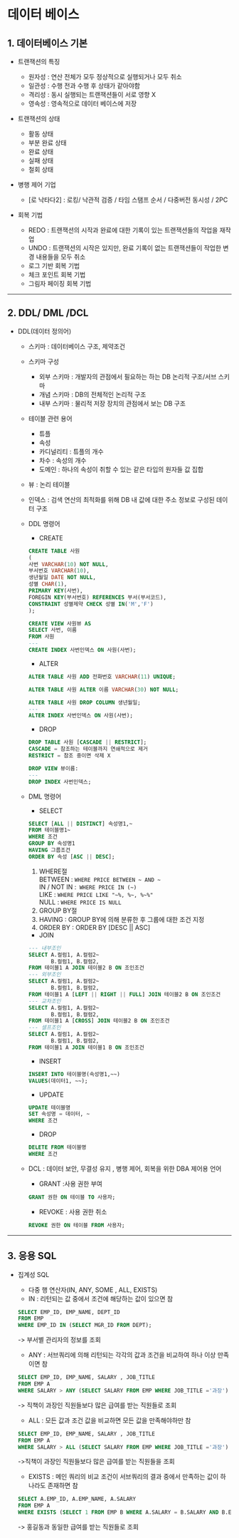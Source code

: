 # 데이터 베이스

## 1. 데이터베이스 기본
-   트랜잭션의 특징
    -   원자성 : 연산 전체가 모두 정상적으로 실행되거나 모두 취소
    -   일관성 : 수행 전과 수행 후 상태가 같아야함
    -   격리성 : 동시 실행되는 트랜잭션들이 서로 영향 X
    -   영속성 : 영속적으로 데이터 베이스에 저장

-   트랜잭션의 상태
    -   활동 상태
    -   부분 완료 상태
    -   완료 상태
    -   실패 상태
    -   철회 상태
-   병행 제어 기업
    -   [로 낙타다2]
    : 로킹/ 낙관적 검증 / 타임 스탬프 순서 / 다중버전 동시성 / 2PC

-   회복 기법
    -   REDO : 트랜잭션의 시작과 완료에 대한 기록이 있는 트랜잭션들의 작업을 재작업
    -   UNDO : 트랜잭션의 시작은 있지만, 완료 기록이 없는 트랜잭션들이 작업한 변경 내용들을 모두 취소
    -   로그 기반 회복 기법
    -   체크 포인트 회복 기법
    -   그림자 페이징 회복 기법
---

## 2. DDL/ DML /DCL
-   DDL(데이터 정의어)
    -   스키마 : 데이터베이스 구조, 제약조건
    -   스키마 구성
        -   외부 스키마 : 개발자의 관점에서 필요하는 하는 DB 논리적 구조/서브 스키마
        -   개념 스키마 : DB의 전체적인 논리적 구조
        -   내부 스키마 : 물리적 저장 장치의 관점에서 보는 DB 구조
    -   테이블 관련 용어
        -   튜플
        -   속성
        -   카디널리티 : 튜플의 개수
        -   차수 : 속성의 개수
        -   도메인 : 하나의 속성이 취할 수 있는 같은 타입의 원자들 값 집합

    -   뷰 : 논리 테이블
    -   인덱스 : 검색 연산의 최적화를 위해 DB 내 값에 대한 주소 정보로 구성된 데이터 구조
    -   DDL 명령어
        -   CREATE
        ```SQL
        CREATE TABLE 사원
        (
        사번 VARCHAR(10) NOT NULL,
        부서번호 VARCHAR(10),
        생년월일 DATE NOT NULL,
        성별 CHAR(1),
        PRIMARY KEY(사번),
        FOREGIN KEY(부서번호) REFERENCES 부서(부서코드),
        CONSTRAINT 성별제약 CHECK 성별 IN('M','F')
        );
        ```
        
        ```SQL
        CREATE VIEW 사원뷰 AS
        SELECT 사번, 이름
        FROM 사원
        ---
        CREATE INDEX 사번인덱스 ON 사원(사번);
        ```
        - ALTER
        ```SQL
        ALTER TABLE 사원 ADD 전화번호 VARCHAR(11) UNIQUE;

        ALTER TABLE 사원 ALTER 이름 VARCHAR(30) NOT NULL;

        ALTER TABLE 사원 DROP COLUMN 생년월일;
        ---
        ALTER INDEX 사번인덱스 ON 사원(사번);

        ```
        - DROP
        ```SQL
        DROP TABLE 사원 [CASCADE || RESTRICT];
        CASCADE = 참조하는 테이블까지 연쇄적으로 제거
        RESTRICT = 참조 중이면 삭제 X
        ```
        ```SQL
        DROP VIEW 뷰이름:
        ---
        DROP INDEX 사번인덱스;
        ```

    -   DML 명령어
        - SELECT
        ```SQL
        SELECT [ALL || DISTINCT] 속성명1,~
        FROM 테이블명1~
        WHERE 조건
        GROUP BY 속성명1
        HAVING 그룹조건
        ORDER BY 속성 [ASC || DESC];
        ```
        1.  WHERE절 <br/> 
            BETWEEN : ```WHERE PRICE BETWEEN ~ AND ~ ```<br/> 
            IN / NOT IN :``` WHERE PRICE IN (~)```<br/> 
            LIKE : ```WHERE PRICE LIKE "~%, %~, %~%"```<br/> 
            NULL : ```WHERE PRICE IS NULL``` <br/> 
        2.  GROUP BY절 <br/>
        3.  HAVING : GROUP BY에 의해 분류한 후 그룹에 대한 조건 지정
        4.  ORDER BY : ORDER BY [DESC || ASC]

        -   JOIN
        ```SQL
        --- 내부조인
        SELECT A.컬럼1, A.컬럼2~
               B.컬럼1, B.컬럼2,
        FROM 테이블1 A JOIN 테이블2 B ON 조인조건
        --- 외부조인
        SELECT A.컬럼1, A.컬럼2~
               B.컬럼1, B.컬럼2,
        FROM 테이블1 A [LEFT || RIGHT || FULL] JOIN 테이블2 B ON 조인조건
        --- 교차조인
        SELECT A.컬럼1, A.컬럼2~
               B.컬럼1, B.컬럼2,
        FROM 테이블1 A [CROSS] JOIN 테이블2 B ON 조인조건
        --- 셀프조인
        SELECT A.컬럼1, A.컬럼2~
               B.컬럼1, B.컬럼2,
        FROM 테이블1 A JOIN 테이블1 B ON 조인조건
        ```

        -   INSERT
        ```SQL
        INSERT INTO 테이블명(속성명1,~~)
        VALUES(데이터1, ~~);
        ```

        -   UPDATE
        ```SQL
        UPDATE 테이블명 
        SET 속성명 = 데이터, ~
        WHERE 조건
        ```

        -   DROP
        ```SQL
        DELETE FROM 테이블명
        WHERE 조건
        ```

    -   DCL : 데이터 보안, 무결성 유지 , 병행 제어, 회복을 위한 DBA 제어용 언어
        - GRANT :사용 권한 부여
        ```SQL
        GRANT 권한 ON 테이블 TO 사용자;
        ```
        - REVOKE : 사용 권한 취소
        ```SQL
        REVOKE 권한 ON 테이블 FROM 사용자;
        ```

---
## 3. 응용 SQL
-   집계성 SQL
    -   다중 행 연산자(IN, ANY, SOME , ALL, EXISTS)
    -   IN : 리턴되는 값 중에서 조건에 해당하는 값이 있으면 참 <br />

    ```SQL
    SELECT EMP_ID, EMP_NAME, DEPT_ID
    FROM EMP
    WHERE EMP_ID IN (SELECT MGR_ID FROM DEPT);
    ```
    -> 부서별 관리자의 정보를 조회<br/>
    - ANY : 서브쿼리에 의해 리턴되는 각각의 값과 조건을 비교하여 하나 이상 만족이면 참
    ```SQL
    SELECT EMP_ID, EMP_NAME, SALARY , JOB_TITLE
    FROM EMP A
    WHERE SALARY > ANY (SELECT SALARY FROM EMP WHERE JOB_TITLE ='과장')
    ```
    -> 직책이 과장인 직원들보다 많은 급여를 받는 직원들로 조회
    - ALL : 모든 값과 조건 값을 비교하면 모든 값을 만족해야하만 참
    ```SQL
    SELECT EMP_ID, EMP_NAME, SALARY , JOB_TITLE
    FROM EMP A
    WHERE SALARY > ALL (SELECT SALARY FROM EMP WHERE JOB_TITLE ='과장')
    ```
    ->직책이 과장인 직원들보다 많은 급여를 받는 직원들을 조회
    - EXISTS : 메인 쿼리의 비교 조건이 서브쿼리의 결과 중에서 만족하는 값이 하나라도 존재하면 참
    ```SQL
    SELECT A.EMP_ID, A.EMP_NAME, A.SALARY 
    FROM EMP A
    WHERE EXISTS (SELECT 1 FROM EMP B WHERE A.SALARY = B.SALARY AND B.EMP_NAME ='홍길동')
    ```
    -> 홍길동과 동일한 급여를 받는 직원들로 조회
